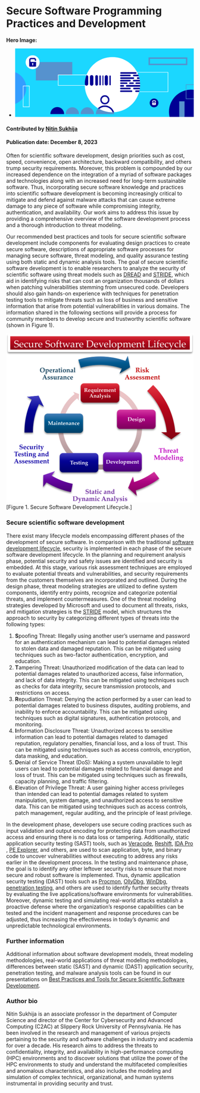 # Secure Software Programming Practices and Development

**Hero Image:**

 - <img src='../../images/Blog_2312_SecurityB.png' />

#### Contributed by [Nitin Sukhija](https://github.com/SukhijaNitin)

#### Publication date: December 8, 2023

<!--
The Best Practices and Tools for Secure Scientific Software Development include components for evaluating design practices to create secure software, descriptions of appropriate software processes for managing secure software, threat modeling, and quality assurance testing using both static and dynamic analysis tools.
-->

Often for scientific software development, design priorities such as cost, speed, convenience, open architecture, backward compatibility, and others trump security requirements. Moreover, this problem is compounded by our increased dependence on the integration of a myriad of software packages and technologies along with an increased need for long-term sustainable software. Thus, incorporating secure software knowledge and practices into scientific software development is becoming increasingly critical to mitigate and defend against malware attacks that can cause extreme damage to any piece of software while compromising integrity, authentication, and availability. Our work aims to address this issue by providing a comprehensive overview of the software development process and a thorough introduction to threat modeling.

Our recommended best practices and tools for secure scientific software development include components for evaluating design practices to create secure software, descriptions of appropriate software processes for managing secure software, threat modeling, and quality assurance testing using both static and dynamic analysis tools. The goal of secure scientific software development is to enable researchers to analyze the security of scientific software using threat models such as [DREAD](https://en.wikipedia.org/wiki/DREAD_(risk_assessment_model)) and [STRIDE](https://en.wikipedia.org/wiki/STRIDE_(security)), which aid in identifying risks that can cost an organization thousands of dollars when patching vulnerabilities stemming from unsecured code. Developers should also gain hands-on experience with techniques for penetration testing tools to mitigate threats such as loss of business and sensitive information that arise from potential vulnerabilities in various domains. The information shared in the following sections will provide a process for community members to develop secure and trustworthy scientific software (shown in Figure 1).

<img src='../../images/2023-09-sec-sw-prg-practices-and-dev-nsukhija.png' class='page' />[Figure 1. Secure Software Development Lifecycle.]

### Secure scientific software development

There exist many lifecycle models encompassing different phases of the development of secure software. In comparison with the traditional [software development lifecycle](https://en.wikipedia.org/wiki/Systems_development_life_cycle), security is implemented in each phase of the secure software development lifecycle. In the planning and requirement analysis phase, potential security and safety issues are identified and security is embedded. At this stage, various risk assessment techniques are employed to evaluate potential threats and vulnerabilities, and security requirements from the customers themselves are incorporated and outlined. During the design phase, threat modeling strategies are utilized to define system components, identify entry points, recognize and categorize potential threats, and implement countermeasures. One of the threat modeling strategies developed by Microsoft and used to document all threats, risks, and mitigation strategies is the [STRIDE](https://learn.microsoft.com/en-us/azure/security/develop/threat-modeling-tool-threats) model, which structures  the approach to security by categorizing different types of threats into the following types:

1. **S**poofing Threat: Illegally using another user’s username and password for an authentication mechanism can lead to potential damages related to stolen data and damaged reputation. This can be mitigated using techniques such as two-factor authentication, encryption, and education.
2. **T**ampering Threat: Unauthorized modification of the data can lead to potential damages related to unauthorized access, false information, and lack of data integrity. This can be mitigated using techniques such as checks for data integrity, secure transmission protocols, and restrictions on access.
3. **R**epudiation Threat: Denying the action performed by a user can lead to potential damages related to business disputes, auditing problems, and inability to enforce accountability. This can be mitigated using techniques such as digital signatures, authentication protocols, and monitoring.
4. **I**nformation Disclosure Threat: Unauthorized access to sensitive information can lead to potential damages related to damaged reputation, regulatory penalties, financial loss, and a loss of trust. This can be mitigated using techniques such as access controls, encryption, data masking, and education.
5. **D**enial of Service Threat (DoS): Making a system unavailable to legit users can lead to potential damages related to financial damage and loss of trust. This can be mitigated using techniques such as firewalls, capacity planning, and traffic filtering.
6. **E**levation of Privilege Threat: A user gaining higher access privileges than intended can lead to potential damages related to system manipulation, system damage, and unauthorized access to sensitive data. This can be mitigated using techniques such as access controls, patch management, regular auditing, and the principle of least privilege.

In the development phase, developers use secure coding practices such as input validation and output encoding for protecting data from unauthorized access and ensuring there is no data loss or tampering. Additionally, static application security testing (SAST) tools, such as [Veracode](https://www.veracode.com/), [Reshift](https://docs.reshiftsecurity.com/), [IDA Pro](https://hex-rays.com/ida-pro/) , [PE Explorer](http://www.pe-explorer.com/), and others, are used to scan application, byte, and binary code to uncover vulnerabilities without executing to address any risks earlier in the development process. In the testing and maintenance phase, the goal is to identify any other leftover security risks to ensure that more secure and robust software is implemented. Thus, dynamic application security testing (DAST) tools such as [Procmon](https://learn.microsoft.com/en-us/sysinternals/downloads/procmon), [OllyDbg](https://www.ollydbg.de/), [WinDbg](https://learn.microsoft.com/en-us/windows-hardware/drivers/debugger/), [penetration testing](https://en.wikipedia.org/wiki/Penetration_test), and others are used to identify further security threats by evaluating the live applications/software environments for vulnerabilities. Moreover, dynamic testing and simulating real-world attacks establish a proactive defense where the organization’s response capabilities can be tested and the incident management and response procedures can be adjusted, thus increasing the effectiveness in today’s dynamic and unpredictable technological environments.

### Further information

Additional information about software development models, threat modeling methodologies, real-world applications of threat modeling methodologies, differences between static (SAST) and dynamic (DAST) application security, penetration testing, and malware analysis tools can be found in our presentations on [Best Practices and Tools for Secure Scientific Software Development](https://zenodo.org/communities/secure-scientific-software-development/).


### Author bio

Nitin Sukhija is an associate professor in the department of Computer Science and director of the Center for Cybersecurity and Advanced Computing (C2AC) at Slippery Rock University of Pennsylvania. He has been involved in the research and management of various projects pertaining to the security and software challenges in industry and academia for over a decade. His research aims to address the threats to confidentiality, integrity, and availability in high-performance computing (HPC) environments and to discover solutions that utilize the power of the HPC environments to study and understand the multifaceted complexities and anomalous characteristics, and also includes the modeling and simulation of complex technical, organizational, and human systems instrumental in providing security and trust.

<!---
Publish: yes
Topics: software engineering, software process improvement
--->
